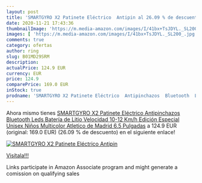 ```yaml
---
layout: post
title: 'SMARTGYRO X2 Patinete Eléctrico  Antipin al 26.09 % de descuento'
date: 2020-11-21 17:43:36
thumbnailImage: 'https://m.media-amazon.com/images/I/41bx+TsJDYL._SL200_.jpg'
images: [ 'https://m.media-amazon.com/images/I/41bx+TsJDYL._SL200_.jpg' ]
comments: true
category: ofertas
author: ring
slug: B01MD29SRM
description:
actualPrice: 124.9 EUR
currency: EUR
price: 124.9
comparePrice: 169.0 EUR
inStock: true
prodname: 'SMARTGYRO X2 Patinete Eléctrico  Antipinchazos  Bluetooth  Leds  Batería de Litio  Velocidad 10-12 Km/h  Edición Especial  Unisex Niños  Multicolor  Atletico de Madrid  6.5 Pulgadas'
---
```


Ahora mismo tienes [SMARTGYRO X2 Patinete Eléctrico  Antipinchazos  Bluetooth  Leds  Batería de Litio  Velocidad 10-12 Km/h  Edición Especial  Unisex Niños  Multicolor  Atletico de Madrid  6.5 Pulgadas](https://www.amazon.es/dp/B01MD29SRM/?tag=tolees-21) a 124.9 EUR (original: 169.0 EUR) (26.09 %  de descuento) en el siguiente enlace!

[![SMARTGYRO X2 Patinete Eléctrico  Antipin](https://m.media-amazon.com/images/I/41bx+TsJDYL._SL200_.jpg)](https://www.amazon.es/dp/B01MD29SRM/?tag=tolees-21)

[Visítala!!!](https://www.amazon.es/dp/B01MD29SRM/?tag=tolees-21)

Links participate in Amazon Associate program and might generate a comission on qualifying sales
